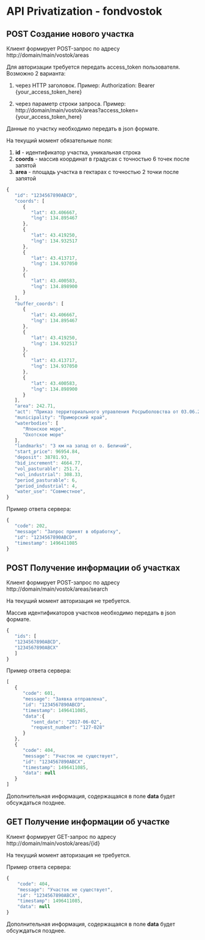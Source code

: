 # API Privatization - fondvostok 

## POST Создание нового участка

Клиент формирует POST-запрос по адресу http://domain/main/vostok/areas

Для авторизации требуется передать access_token пользователя. Возможно 2 варианта:

1. через HTTP заголовок. Пример: Authorization: Bearer {your_access_token_here}

2. через параметр строки запроса. Пример: http://domain/main/vostok/areas?access_token={your_access_token_here}

Данные по участку необходимо передать в json формате. 

На текущий момент обязательные поля:
1. **id** - идентификатор участка, уникальная строка
1. **coords** - массив координат в градусах с точностью 6 точек после запятой
1. **area** - площадь участка в гектарах с точностью 2 точки после запятой

```javascript
{
   "id": "1234567890ABCD",
   "coords": [
      {
         "lat": 43.406667,
         "lng": 134.895467
      },
      {
         "lat": 43.419250,
         "lng": 134.932517
      },
      {
         "lat": 43.413717,
         "lng": 134.937050
      },
      {
         "lat": 43.400583,
         "lng": 134.898900
      }
   ],
   "buffer_coords": [
      {
         "lat": 43.406667,
         "lng": 134.895467
      },
      {
         "lat": 43.419250,
         "lng": 134.932517
      },
      {
         "lat": 43.413717,
         "lng": 134.937050
      },
      {
         "lat": 43.400583,
         "lng": 134.898900
      }
   ],
   "area": 242.71,
   "act": "Приказ территориального управления Росрыболовства от 03.06.2017 №106",
   "municipality": "Приморский край",
   "waterbodies": [
      "Японское море",
      "Охотское море"
   ],
   "landmarks": "3 км на запад от о. Беличий",
   "start_price": 96954.84,
   "deposit": 38781.93,
   "bid_increment": 4664.77,
   "vol_pasturable": 251.7,
   "vol_industrial": 308.33,
   "period_pasturable": 6,
   "period_industrial": 4,
   "water_use": "Совместное",
}
```

Пример ответа сервера:
```javascript
{
   "code": 202,
   "message": "Запрос принят в обработку",
   "id": "1234567890ABCD",
   "timestamp": 1496411085
}
```

## POST Получение информации об участках

Клиент формирует POST-запрос по адресу http://domain/main/vostok/areas/search

На текущий момент авторизация не требуется.

Массив идентификаторов участков необходимо передать в json формате. 
```javascript
{
   "ids": [
   "1234567890ABCD",
   "1234567890ABCX"
   ]
}
```

Пример ответа сервера:
```javascript
[
   {
      "code": 601,
      "message": "Заявка отправлена",
      "id": "1234567890ABCD",
      "timestamp": 1496411085,
      "data":{
         "sent_date": "2017-06-02",
         "request_number": "127-028"
      }
   },
   {
      "code": 404,
      "message": "Участок не существует",
      "id": "1234567890ABCX",
      "timestamp": 1496411085,
      "data": null
   }
]
```

Дополнительная информация, содержащаяся в поле **data** будет обсуждаться позднее.

## GET Получение информации об участке

Клиент формирует GET-запрос по адресу http://domain/main/vostok/areas/{id}

На текущий момент авторизация не требуется.

Пример ответа сервера:
```javascript
{
	"code": 404,
	"message": "Участок не существует",
	"id": "1234567890ABCX",
	"timestamp": 1496411085,
	"data": null
}
```

Дополнительная информация, содержащаяся в поле **data** будет обсуждаться позднее.
